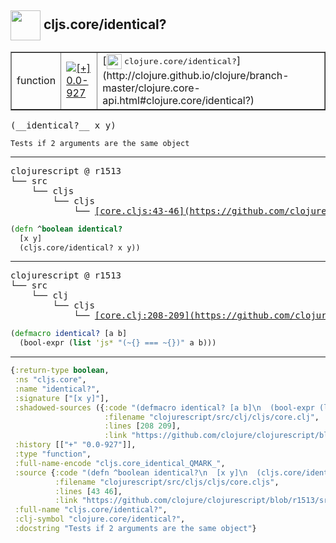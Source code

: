 ## <img width="48px" valign="middle" src="http://i.imgur.com/Hi20huC.png"> cljs.core/identical?

 <table border="1">
<tr>
<td>function</td>
<td><a href="https://github.com/cljsinfo/api-refs/tree/0.0-927"><img valign="middle" alt="[+] 0.0-927" src="https://img.shields.io/badge/+-0.0--927-lightgrey.svg"></a> </td>
<td>
[<img height="24px" valign="middle" src="http://i.imgur.com/1GjPKvB.png"> <samp>clojure.core/identical?</samp>](http://clojure.github.io/clojure/branch-master/clojure.core-api.html#clojure.core/identical?)
</td>
</tr>
</table>

 <samp>
(__identical?__ x y)<br>
</samp>

```
Tests if 2 arguments are the same object
```

---

 <pre>
clojurescript @ r1513
└── src
    └── cljs
        └── cljs
            └── <ins>[core.cljs:43-46](https://github.com/clojure/clojurescript/blob/r1513/src/cljs/cljs/core.cljs#L43-L46)</ins>
</pre>

```clj
(defn ^boolean identical?
  [x y]
  (cljs.core/identical? x y))
```


---

 <pre>
clojurescript @ r1513
└── src
    └── clj
        └── cljs
            └── <ins>[core.clj:208-209](https://github.com/clojure/clojurescript/blob/r1513/src/clj/cljs/core.clj#L208-L209)</ins>
</pre>

```clj
(defmacro identical? [a b]
  (bool-expr (list 'js* "(~{} === ~{})" a b)))
```

---

```clj
{:return-type boolean,
 :ns "cljs.core",
 :name "identical?",
 :signature ["[x y]"],
 :shadowed-sources ({:code "(defmacro identical? [a b]\n  (bool-expr (list 'js* \"(~{} === ~{})\" a b)))",
                     :filename "clojurescript/src/clj/cljs/core.clj",
                     :lines [208 209],
                     :link "https://github.com/clojure/clojurescript/blob/r1513/src/clj/cljs/core.clj#L208-L209"}),
 :history [["+" "0.0-927"]],
 :type "function",
 :full-name-encode "cljs.core_identical_QMARK_",
 :source {:code "(defn ^boolean identical?\n  [x y]\n  (cljs.core/identical? x y))",
          :filename "clojurescript/src/cljs/cljs/core.cljs",
          :lines [43 46],
          :link "https://github.com/clojure/clojurescript/blob/r1513/src/cljs/cljs/core.cljs#L43-L46"},
 :full-name "cljs.core/identical?",
 :clj-symbol "clojure.core/identical?",
 :docstring "Tests if 2 arguments are the same object"}

```
